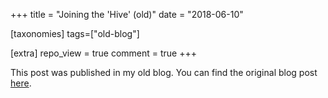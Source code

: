+++
title = "Joining the 'Hive' (old)"
date = "2018-06-10"

[taxonomies]
tags=["old-blog"]

[extra]
repo_view = true
comment = true
+++

This post was published in my old blog. You can find the original blog post [here](https://viktree.netlify.app/joining-the-hive).